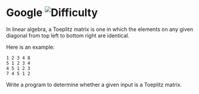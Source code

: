 # Google ![Difficulty](https://img.shields.io/badge/-EASY-green)
	
In linear algebra, a Toeplitz matrix is one in which the elements on any given diagonal from top left to bottom right are identical.
	
Here is an example:
	
```
1 2 3 4 8
5 1 2 3 4
4 5 1 2 3
7 4 5 1 2
```
	
Write a program to determine whether a given input is a Toeplitz matrix.
	

